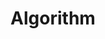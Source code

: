 ---
layout: tag-list
type: tag
title: Algorithm
slug: algorithm
category: studylog
sidebar: true
order: 1
description: >
   백준 / 프로그래머스/ 리트코드에서 푼 문제들
---